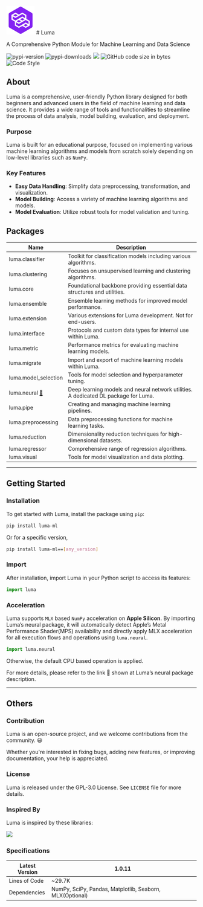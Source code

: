 
<img src="https://github.com/ChanLumerico/luma/raw/main/others/luma.png" alt="logo" width="75" height="75">
# Luma

A Comprehensive Python Module for Machine Learning and Data Science

<img alt="pypi-version" src="https://img.shields.io/pypi/v/luma-ml?logo=python&logoColor=white&color=blue">
<img alt="pypi-downloads" src="https://img.shields.io/pypi/dm/luma-ml">
<img src="https://img.shields.io/badge/total downloads-9.27k-red">
<img alt="GitHub code size in bytes" src="https://img.shields.io/github/languages/code-size/ChanLumerico/luma?color=yellow">
<img alt="Code Style" src="https://img.shields.io/badge/code%20style-black-000000.svg">

## About

Luma is a comprehensive, user-friendly Python library designed for both beginners
and advanced users in the field of machine learning and data science. It provides
a wide range of tools and functionalities to streamline the process of data analysis,
model building, evaluation, and deployment.

### Purpose

Luma is built for an educational purpose, focused on implementing various machine learning algorithms and models from scratch solely depending on low-level libraries such as `NumPy`.

### Key Features

- **Easy Data Handling**: Simplify data preprocessing, transformation, and visualization.
- **Model Building**: Access a variety of machine learning algorithms and models.
- **Model Evaluation**: Utilize robust tools for model validation and tuning.

## Packages

| Name | Description |
| --- | --- |
| luma.classifier | Toolkit for classification models including various algorithms. |
| luma.clustering | Focuses on unsupervised learning and clustering algorithms. |
| luma.core | Foundational backbone providing essential data structures and utilities. |
| luma.ensemble | Ensemble learning methods for improved model performance. |
| luma.extension | Various extensions for Luma development. Not for end-users. |
| luma.interface | Protocols and custom data types for internal use within Luma. |
| luma.metric | Performance metrics for evaluating machine learning models. |
| luma.migrate | Import and export of machine learning models within Luma. |
| luma.model_selection | Tools for model selection and hyperparameter tuning. |
| luma.neural [🔗](https://github.com/ChanLumerico/luma/blob/main/luma/neural/README.md) | Deep learning models and neural network utilities. A dedicated DL package for Luma. |
| luma.pipe | Creating and managing machine learning pipelines. |
| luma.preprocessing | Data preprocessing functions for machine learning tasks. |
| luma.reduction | Dimensionality reduction techniques for high-dimensional datasets. |
| luma.regressor | Comprehensive range of regression algorithms. |
| luma.visual | Tools for model visualization and data plotting. |

---

## Getting Started

### Installation

To get started with Luma, install the package using `pip`:

```bash
pip install luma-ml
```

Or for a specific version,

```bash
pip install luma-ml==[any_version]
```

### Import

After installation, import Luma in your Python script to access its features:

```python
import luma
```

### Acceleration

Luma supports `MLX` based `NumPy` acceleration on **Apple Silicon**. By importing Luma’s neural package, it will automatically detect Apple’s Metal Performance Shader(MPS) availability and directly apply MLX acceleration for all execution flows and operations using `luma.neural`.

```python
import luma.neural
```

Otherwise, the default CPU based operation is applied.

For more details, please refer to the link 🔗 shown at Luma’s neural package description.

---

## Others

### Contribution

Luma is an open-source project, and we welcome contributions from the community. 😃

Whether you're interested in fixing bugs, adding new features, or improving documentation, your help is appreciated.

### License

Luma is released under the GPL-3.0 License. See `LICENSE` file for more details.

### Inspired By

Luma is inspired by these libraries:

<img src="https://skillicons.dev/icons?i=sklearn,pytorch,tensorflow">

### Specifications

| Latest Version | 1.0.11 |
| --- | --- |
| Lines of Code | ~29.7K |
| Dependencies | NumPy, SciPy, Pandas, Matplotlib, Seaborn, MLX(Optional) |